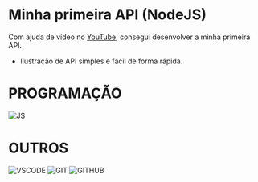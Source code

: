 # Minha primeira API (NodeJS)
Com ajuda de vídeo no [YouTube](https://www.youtube.com/watch?v=Q9oVStZ1DJA), consegui desenvolver a minha primeira API.
* Ilustração de API simples e fácil de forma rápida. 

# PROGRAMAÇÃO
![JS](https://i.ibb.co/b1f2MYy/javascript.png)

# OUTROS

![VSCODE](https://i.ibb.co/chpZmKJ/vccode2.png)
![GIT](https://i.ibb.co/cNJmzHT/Git-Icon-1788-C.png)
![GITHUB](https://i.ibb.co/7WfKFyM/github2.png)
